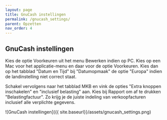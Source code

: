 ```yaml
---
layout: page
title: GnuCash instellingen
permalink: /gnucash_settings/
parent: Opzetten
nav_order: 4
---
```



## GnuCash instellingen

Kies de optie Voorkeuren uit het menu Bewerken indien op PC. Kies op een Mac voor
het applicatie-menu en daar voor de optie Voorkeuren. Kies dan op het tabblad
"Datum en Tijd" bij "Datumopmaak" de optie "Europa" indien de landinstelling
niet correct staat.

Schakel vervolgens naar het tabblad MKB en vink de opties "Extra knoppen inschakelen" en
"inclusief belasting" aan. Kies bij Rapport om af te drukken "Belastingfactuur". Zo krijg je
de juiste indeling van verkoopfacturen inclusief alle verplichte gegevens.

![GnuCash instellingen]({{ site.baseurl}}/assets/gnucash_settings.png)